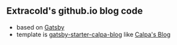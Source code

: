 ## Extracold's github.io blog code

- based on [Gatsby](https://www.gatsbyjs.org/)
- template is [gatsby-starter-calpa-blog](https://github.com/calpa/gatsby-starter-calpa-blog) like [Calpa's Blog](https://calpa.me)
